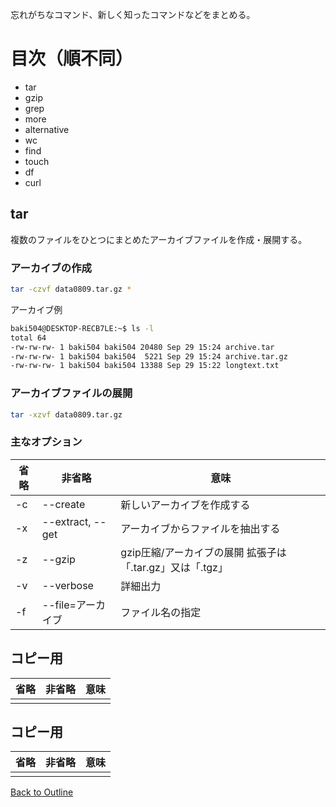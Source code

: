 
忘れがちなコマンド、新しく知ったコマンドなどをまとめる。

# 目次（順不同）
* tar
* gzip
* grep
* more
* alternative
* wc
* find
* touch
* df
* curl


## tar
複数のファイルをひとつにまとめたアーカイブファイルを作成・展開する。

### アーカイブの作成

```bash
tar -czvf data0809.tar.gz *
```

アーカイブ例
```bash
baki504@DESKTOP-RECB7LE:~$ ls -l
total 64
-rw-rw-rw- 1 baki504 baki504 20480 Sep 29 15:24 archive.tar
-rw-rw-rw- 1 baki504 baki504  5221 Sep 29 15:24 archive.tar.gz
-rw-rw-rw- 1 baki504 baki504 13388 Sep 29 15:22 longtext.txt
```

### アーカイブファイルの展開

```bash
tar -xzvf data0809.tar.gz
```

### 主なオプション

| 省略 | 非省略 | 意味 |
|------|-------|------|
| -c | --create | 新しいアーカイブを作成する |
| -x | --extract, --get | アーカイブからファイルを抽出する |
| -z | --gzip | gzip圧縮/アーカイブの展開 拡張子は「.tar.gz」又は「.tgz」 |
| -v | --verbose | 詳細出力 |
| -f | --file=アーカイブ | ファイル名の指定 |


## コピー用
| 省略 | 非省略 | 意味 |
|------|-------|------|
|  |  |  |




## コピー用
| 省略 | 非省略 | 意味 |
|------|-------|------|
|  |  |  |



[Back to Outline](https://github.com/baki504/knowledge/blob/master/README.md)
